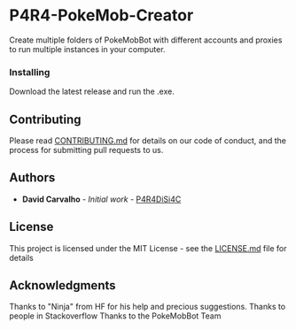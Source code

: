 # P4R4-PokeMob-Creator

Create multiple folders of PokeMobBot with different accounts and proxies to run multiple instances in your computer.

### Installing

Download the latest release and run the .exe.

## Contributing

Please read [CONTRIBUTING.md](CONTRIBUTING.md) for details on our code of conduct, and the process for submitting pull requests to us.

## Authors

* **David Carvalho** - *Initial work* - [P4R4DiSi4C](https://github.com/P4R4DiSi4C)


## License

This project is licensed under the MIT License - see the [LICENSE.md](LICENSE.md) file for details

## Acknowledgments

Thanks to "Ninja" from HF for his help and precious suggestions.
Thanks to people in Stackoverflow
Thanks to the PokeMobBot Team
